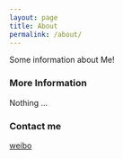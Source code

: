 ```yaml
---
layout: page
title: About
permalink: /about/
---
```


Some information about Me!

### More Information

Nothing ...

### Contact me

[weibo](http://weibo.com/3541910035/)
